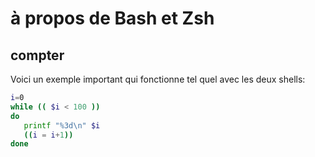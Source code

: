 # à propos de Bash et Zsh

## compter

Voici un exemple important qui fonctionne tel quel avec les deux shells:

```bash
i=0
while (( $i < 100 ))
do
   printf "%3d\n" $i
   ((i = i+1))
done
```

